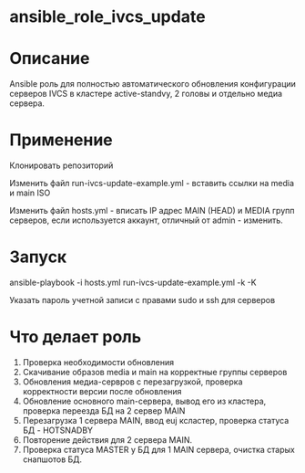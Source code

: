 # ansible_role_ivcs_update
# Описание
Ansible роль для полностью автоматического обновления конфигурации серверов IVCS в кластере active-standvy, 2 головы и отдельно медиа сервера.
# Применение
Клонировать репозиторий

Изменить файл run-ivcs-update-example.yml - вставить ссылки на media и main ISO

Изменить файл hosts.yml - вписать IP адрес MAIN (HEAD) и MEDIA групп серверов, если используется аккаунт, отличный от admin - изменить.
# Запуск
ansible-playbook -i hosts.yml run-ivcs-update-example.yml -k -K

Указать пароль учетной записи с правами sudo и ssh для серверов
# Что делает роль
1. Проверка необходимости обновления
2. Скачивание образов media и main на корректные группы серверов
3. Обновления медиа-сервров с перезагрузкой, проверка корректности версии  после обновления
4. Обновление основного main-сервера, вывод его из кластера, проверка переезда БД на 2 сервер MAIN
5. Перезагрузка 1 сервера MAIN, ввод еuj ксластер, проверка статуса БД - HOTSNADBY
6. Повторение действия для 2 сервера MAIN.
7. Проверка статуса MASTER у БД для 1 MAIN сервера, очистка старых снапшотов БД.
